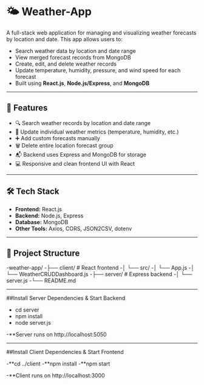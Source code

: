 # 🌤️ Weather-App

A full-stack web application for managing and visualizing weather forecasts by location and date. This app allows users to:
- Search weather data by location and date range
- View merged forecast records from MongoDB
- Create, edit, and delete weather records
- Update temperature, humidity, pressure, and wind speed for each forecast
- Built using **React.js**, **Node.js/Express**, and **MongoDB**

---

## 🚀 Features

- 🔍 Search weather records by location and date range
- 🔄 Update individual weather metrics (temperature, humidity, etc.)
- ➕ Add custom forecasts manually
- 🗑️ Delete entire location forecast group
- 📬 Backend uses Express and MongoDB for storage
- 💻 Responsive and clean frontend UI with React

---

## 🛠️ Tech Stack

- **Frontend:** React.js
- **Backend:** Node.js, Express
- **Database:** MongoDB
- **Other Tools:** Axios, CORS, JSON2CSV, dotenv

---

## 📁 Project Structure
-weather-app/
-├── client/ # React frontend
-│ └── src/
-│  └── App.js
-│  └── WeatherCRUDDashboard.js
-├── server/ # Express backend
-│ └── server.js
-└── README.md

---

##Install Server Dependencies & Start Backend

- cd server
- npm install
- node server.js

-**Server runs on http://localhost:5050

---

##Install Client Dependencies & Start Frontend

-**cd ../client
-**npm install
-**npm start


-**Client runs on http://localhost:3000
